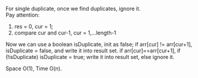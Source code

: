 
For single duplicate, once we find duplicates, ignore it.  
Pay attention: 
1. res = 0, cur = 1;
2. compare cur and cur-1, cur = 1,...length-1     

Now we can use a boolean isDuplicate, init as false;
if arr[cur] != arr[cur+1],   isDuplicate = false,  and write it into result set. 
if arr[cur]==arr[cur+1], 
     if (!isDuplicate)    isDuplicate = true; write it into result set,
     else ignore it.     

Space O(1), Time O(n).   
